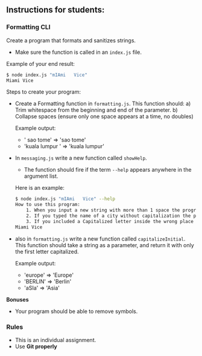 ## Instructions for students:

### Formatting CLI

Create a program that formats and sanitizes strings.

-   Make sure the function is called in an `index.js` file.

Example of your end result:

```bash
$ node index.js "mIAmi   Vice"
Miami Vice
```

Steps to create your program:

-   Create a Formatting function in `formatting.js`. This function should:
    a) Trim whitespace from the beginning and end of the parameter.
    b) Collapse spaces (ensure only one space appears at a time, no doubles)

    Example output:

    -   ' sao tome' => 'sao tome'
    -   'kuala lumpur ' => 'kuala lumpur'

-   In `messaging.js` write a new function called `showHelp`.

    -   The function should fire if the term `--help` appears anywhere in the argument list.

    Here is an example:

    ```bash
    $ node index.js "mIAmi   Vice" --help
    How to use this program:
        1. When you input a new string with more than 1 space the program will sanitize it.
        2. If you typed the name of a city without capitalization the program will capitalize it.
        3. If you included a Capitalized letter inside the wrong place of your string the program will sanitize it.
    Miami Vice
    ```

-   also in `formatting.js` write a new function called `capitalizeInitial`. This function should take a string as a parameter, and return it with only the first letter capitalized.

    Example output:

    -   'europe' => 'Europe'
    -   'BERLIN' => 'Berlin'
    -   'aSIa' => 'Asia'

**Bonuses**

-   Your program should be able to remove symbols.

### Rules

-   This is an individual assignment.
-   Use **Git properly**
